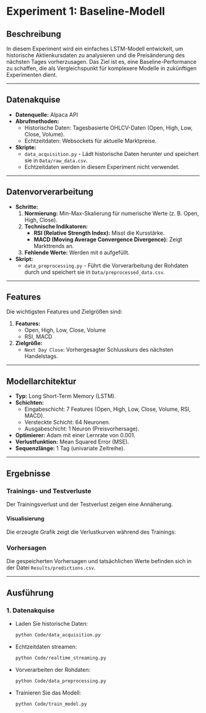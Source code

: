 # Experiment 1: Baseline-Modell

## **Beschreibung**
In diesem Experiment wird ein einfaches LSTM-Modell entwickelt, um historische Aktienkursdaten zu analysieren und die Preisänderung des nächsten Tages vorherzusagen. Das Ziel ist es, eine Baseline-Performance zu schaffen, die als Vergleichspunkt für komplexere Modelle in zukünftigen Experimenten dient.

---

## **Datenakquise**
- **Datenquelle:** Alpaca API
- **Abrufmethoden:**
  - Historische Daten: Tagesbasierte OHLCV-Daten (Open, High, Low, Close, Volume).
  - Echtzeitdaten: Websockets für aktuelle Marktpreise.
- **Skripte:**
  - `data_acquisition.py` - Lädt historische Daten herunter und speichert sie in `Data/raw_data.csv`.
  - Echtzeitdaten werden in diesem Experiment nicht verwendet.

---

## **Datenvorverarbeitung**
- **Schritte:**
  1. **Normierung:** Min-Max-Skalierung für numerische Werte (z. B. Open, High, Close).
  2. **Technische Indikatoren:**
     - **RSI (Relative Strength Index):** Misst die Kursstärke.
     - **MACD (Moving Average Convergence Divergence):** Zeigt Markttrends an.
  3. **Fehlende Werte:** Werden mit `0` aufgefüllt.
- **Skript:**
  - `data_preprocessing.py` - Führt die Vorverarbeitung der Rohdaten durch und speichert sie in `Data/preprocessed_data.csv`.

---

## **Features**
Die wichtigsten Features und Zielgrößen sind:
1. **Features:**
   - Open, High, Low, Close, Volume
   - RSI, MACD
2. **Zielgröße:**
   - `Next Day Close`: Vorhergesagter Schlusskurs des nächsten Handelstags.

---

## **Modellarchitektur**
- **Typ:** Long Short-Term Memory (LSTM).
- **Schichten:**
  - Eingabeschicht: 7 Features (Open, High, Low, Close, Volume, RSI, MACD).
  - Versteckte Schicht: 64 Neuronen.
  - Ausgabeschicht: 1 Neuron (Preisvorhersage).
- **Optimierer:** Adam mit einer Lernrate von 0.001.
- **Verlustfunktion:** Mean Squared Error (MSE).
- **Sequenzlänge:** 1 Tag (univariate Zeitreihe).

---

## **Ergebnisse**
### **Trainings- und Testverluste**
Der Trainingsverlust und der Testverlust zeigen eine Annäherung.

#### **Visualisierung**
Die erzeugte Grafik zeigt die Verlustkurven während des Trainings:

### **Vorhersagen**
Die gespeicherten Vorhersagen und tatsächlichen Werte befinden sich in der Datei `Results/predictions.csv`.

---

## **Ausführung**
### **1. Datenakquise**
- Laden Sie historische Daten:
  ```bash
  python Code/data_acquisition.py
  
- Echtzeitdaten streamen:
  ```bash
  python Code/realtime_streaming.py
  
- Vorverarbeiten der Rohdaten:
  ```bash
  python Code/data_preprocessing.py

- Trainieren Sie das Modell:
  ```bash
  python Code/train_model.py
